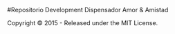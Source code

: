 #Repositorio Development Dispensador Amor & Amistad


Copyright © 2015 - Released under the MIT License.